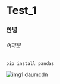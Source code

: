 # Test_1

### 안녕

###### 여러분

```
pip install pandas

```

![img1 daumcdn](https://user-images.githubusercontent.com/118882710/211241765-b7be1f5c-9877-454b-8dc1-fee7ac58346c.jpg)
